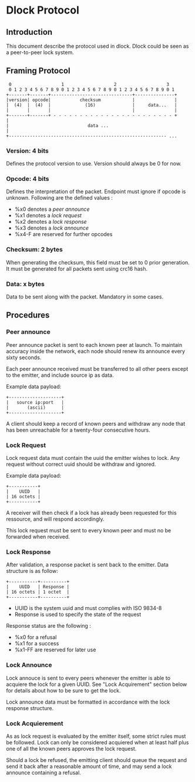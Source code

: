 # Dlock Protocol

## Introduction

This document describe the protocol used in dlock. Dlock could be
seen as a peer-to-peer lock system.

## Framing Protocol

     0                   1                   2                   3
     0 1 2 3 4 5 6 7 8 9 0 1 2 3 4 5 6 7 8 9 0 1 2 3 4 5 6 7 8 9 0 1
    +-------+-------+-------------------------------+---------------+
    |version| opcode|           checksum            |               |
    |  (4)  |  (4)  |             (16)              |     data...   |
    |       |       |                               |               |
    +-------+-------+ - - - - - - - - - - - - - - - - - - - - - - - +
    |
    |                              data ...
    |
    +------------------------------------------------------------ ...

### Version: 4 bits

Defines the protocol version to use. Version should always be 0 for now.

### Opcode: 4 bits

Defines the interpretation of the packet. Endpoint must ignore if
opcode is unknown. Following are the defined values :

 * %x0 denotes a _peer announce_
 * %x1 denotes a _lock request_
 * %x2 denotes a _lock response_
 * %x3 denotes a _lock announce_
 * %x4-F are reserved for further opcodes

### Checksum: 2 bytes

When generating the checksum, this field must be set to 0 prior
generation. It must be generated for all packets sent using crc16
hash.

### Data: x bytes

Data to be sent along with the packet. Mandatory in some cases.

## Procedures

### Peer announce

Peer announce packet is sent to each known peer at launch. To
maintain accuracy inside the network, each node should renew its
announce every sixty seconds.

Each peer announce received must be transferred to all other peers
except to the emitter, and include source ip as data.

Example data payload:

    +--------------------+
    |   source ip:port   |
    |       (ascii)      |
    +--------------------+

A client should keep a record of known peers and withdraw any node
that has been unreachable for a twenty-four consecutive hours.

### Lock Request

Lock request data must contain the uuid the emitter wishes to lock.
Any request without correct uuid should be withdraw and ignored.

Example data payload:

    +-----------+
    |    UUID   |
    | 16 octets |
    +-----------+

A receiver will then check if a lock has already been requested for
this ressource, and will respond accordingly.

This lock request must be sent to every known peer and must no be
forwarded when received.

### Lock Response

After validation, a response packet is sent back to the emitter.
Data structure is as follow:

    +-----------+----------+
    |    UUID   | Response |
    | 16 octets | 1 octet  |
    +-----------+----------+

 * UUID is the system uuid and must complies with ISO 9834-8
 * Response is used to specify the state of the request

Response status are the following :

 * %x0 for a refusal
 * %x1 for a success
 * %x1-FF are reserved for later use

### Lock Announce

Lock annouce is sent to every peers whenever the emitter is able to
acquiere the lock for a given UUID. See "Lock Acquirement" section
below for details about how to be sure to get the lock.

Lock announce data must be formatted in accordance with the lock
response structure.

### Lock Acquierement

As as lock request is evaluated by the emitter itself, some strict
rules must be followed. Lock can only be considered acquiered when at
least half plus one of all the known peers approves the lock request.

Should a lock be refused, the emitting client should queue the
request and send it back after a reasonable amount of time, and may
send a lock announce containing a refusal.
